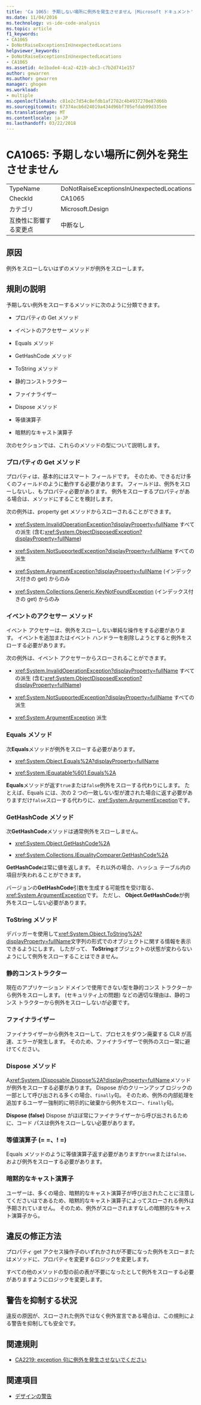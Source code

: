 ```yaml
---
title: 'Ca 1065: 予期しない場所に例外を発生させません |Microsoft ドキュメント'
ms.date: 11/04/2016
ms.technology: vs-ide-code-analysis
ms.topic: article
f1_keywords:
- CA1065
- DoNotRaiseExceptionsInUnexpectedLocations
helpviewer_keywords:
- DoNotRaiseExceptionsInUnexpectedLocations
- CA1065
ms.assetid: 4e1bade4-4ca2-4219-abc3-c7b2d741e157
author: gewarren
ms.author: gewarren
manager: ghogen
ms.workload:
- multiple
ms.openlocfilehash: c81e2c7d54c8efdb1af2782c4b4937270e87d66b
ms.sourcegitcommit: 67374acb6d24019a434d96bf705efdab99d335ee
ms.translationtype: MT
ms.contentlocale: ja-JP
ms.lasthandoff: 03/22/2018
---
```

# <a name="ca1065-do-not-raise-exceptions-in-unexpected-locations"></a>CA1065: 予期しない場所に例外を発生させません

|||
|-|-|
|TypeName|DoNotRaiseExceptionsInUnexpectedLocations|
|CheckId|CA1065|
|カテゴリ|Microsoft.Design|
|互換性に影響する変更点|中断なし|

## <a name="cause"></a>原因

例外をスローしないはずのメソッドが例外をスローします。

## <a name="rule-description"></a>規則の説明

予期しない例外をスローするメソッドに次のように分類できます。

- プロパティの Get メソッド

- イベントのアクセサー メソッド

- Equals メソッド

- GetHashCode メソッド

- ToString メソッド

- 静的コンストラクター

- ファイナライザー

- Dispose メソッド

- 等値演算子

- 暗黙的なキャスト演算子

次のセクションでは、これらのメソッドの型について説明します。

### <a name="property-get-methods"></a>プロパティの Get メソッド

プロパティは、基本的にはスマート フィールドです。 そのため、できるだけ多くのフィールドのように動作する必要があります。 フィールドは、例外をスローしないし、もプロパティ必要があります。 例外をスローするプロパティがある場合は、メソッドにすることを検討します。

次の例外は、property get メソッドからスローされることができます。

- <xref:System.InvalidOperationException?displayProperty=fullName> すべての派生 (含む<xref:System.ObjectDisposedException?displayProperty=fullName>)

- <xref:System.NotSupportedException?displayProperty=fullName> すべての派生

- <xref:System.ArgumentException?displayProperty=fullName> (インデックス付きの get) からのみ

- <xref:System.Collections.Generic.KeyNotFoundException> (インデックス付きの get) からのみ

### <a name="event-accessor-methods"></a>イベントのアクセサー メソッド

イベント アクセサーは、例外をスローしない単純な操作をする必要があります。 イベントを追加またはイベント ハンドラーを削除しようとすると例外をスローする必要があります。

次の例外は、イベント アクセサーからスローされることができます。

- <xref:System.InvalidOperationException?displayProperty=fullName> すべての派生 (含む<xref:System.ObjectDisposedException?displayProperty=fullName>)

- <xref:System.NotSupportedException?displayProperty=fullName> すべての派生

- <xref:System.ArgumentException> 派生

### <a name="equals-methods"></a>Equals メソッド

次**Equals**メソッドが例外をスローする必要があります。

- <xref:System.Object.Equals%2A?displayProperty=fullName>

- <xref:System.IEquatable%601.Equals%2A>

**Equals**メソッドが返す`true`または`false`例外をスローする代わりにします。 たとえば、Equals には、次の 2 つの一致しない型が渡された場合に返す必要がありますだけ`false`スローする代わりに、<xref:System.ArgumentException>です。

### <a name="gethashcode-methods"></a>GetHashCode メソッド

次**GetHashCode**メソッドは通常例外をスローしません。

- <xref:System.Object.GetHashCode%2A>

- <xref:System.Collections.IEqualityComparer.GetHashCode%2A>

**GetHashCode**は常に値を返します。 それ以外の場合、ハッシュ テーブル内の項目が失われることができます。

バージョンの**GetHashCode**引数を生成する可能性を受け取る、<xref:System.ArgumentException>です。 ただし、 **Object.GetHashCode**が例外をスローしない必要があります。

### <a name="tostring-methods"></a>ToString メソッド

デバッガーを使用して<xref:System.Object.ToString%2A?displayProperty=fullName>文字列の形式でのオブジェクトに関する情報を表示できるようにします。 したがって、 **ToString**オブジェクトの状態が変わらないようにして例外をスローすることはできません。

### <a name="static-constructors"></a>静的コンストラクター

現在のアプリケーション ドメインで使用できない型を静的コンス トラクターから例外をスローします。 (セキュリティ上の問題) などの適切な理由は、静的コンス トラクターから例外をスローしないが必要です。

### <a name="finalizers"></a>ファイナライザー

ファイナライザーから例外をスローして、プロセスをダウン廃棄する CLR が高速、エラーが発生します。 そのため、ファイナライザーで例外のスロー常に避けてください。

### <a name="dispose-methods"></a>Dispose メソッド

A<xref:System.IDisposable.Dispose%2A?displayProperty=fullName>メソッドが例外をスローする必要があります。 Dispose がのクリーンアップ ロジックの一部として呼び出される多くの場合、`finally`句。 そのため、例外の内部処理を追加するユーザー強制的に明示的に破棄から例外をスロー、`finally`句。

**Dispose (false)** Dispose がほぼ常にファイナライザーから呼び出されるために、コード パスは例外をスローしない必要があります。

### <a name="equality-operators--"></a>等値演算子 (= =、! =)

Equals メソッドのように等値演算子返す必要がありますか`true`または`false`、および例外をスローする必要があります。

### <a name="implicit-cast-operators"></a>暗黙的なキャスト演算子

ユーザーは、多くの場合、暗黙的なキャスト演算子が呼び出されたことに注意してくださいはであるため、暗黙的なキャスト演算子によってスローされる例外は予期されていません。 そのため、例外がスローされますなしの暗黙的なキャスト演算子から。

## <a name="how-to-fix-violations"></a>違反の修正方法

プロパティ get アクセス操作子のいずれかされが不要になった例外をスローまたはメソッドに、プロパティを変更するロジックを変更します。

すべての他のメソッドの型の前の表が不要になったとして例外をスローする必要がありますようにロジックを変更します。

## <a name="when-to-suppress-warnings"></a>警告を抑制する状況

違反の原因が、スローされた例外ではなく例外宣言である場合は、この規則による警告を抑制しても安全です。

## <a name="related-rules"></a>関連規則

- [CA2219: exception 句に例外を発生させないでください](../code-quality/ca2219-do-not-raise-exceptions-in-exception-clauses.md)

## <a name="see-also"></a>関連項目

- [デザインの警告](../code-quality/design-warnings.md)